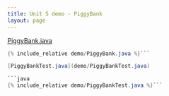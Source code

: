 ```yaml
---
title: Unit 5 demo - PiggyBank
layout: page
---
```


[PiggyBank.java](demo/PiggyBank.java)

```java
{% include_relative demo/PiggyBank.java %}```

[PiggyBankTest.java](demo/PiggyBankTest.java)

```java
{% include_relative demo/PiggyBankTest.java %}```


